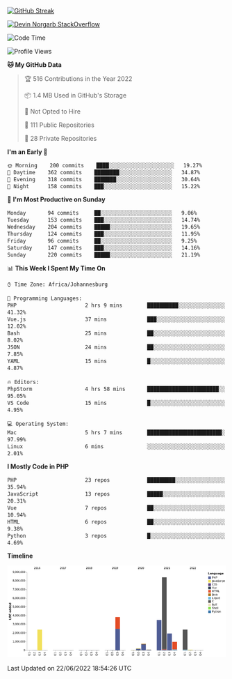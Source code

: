 
[![GitHub Streak](http://github-readme-streak-stats.herokuapp.com?user=DevinNorgarb&date_format=M%20j%5B%2C%20Y%5D)](https://git.io/streak-stats)


[![Devin Norgarb StackOverflow](https://github-readme-stackoverflow.vercel.app/?userID=4993755)](https://stackoverflow.com/users/4993755/devin-norgarb)

<!--START_SECTION:waka-->
![Code Time](http://img.shields.io/badge/Code%20Time-0%20secs-blue)

![Profile Views](http://img.shields.io/badge/Profile%20Views-2-blue)

**🐱 My GitHub Data** 

> 🏆 516 Contributions in the Year 2022
 > 
> 📦 1.4 MB Used in GitHub's Storage 
 > 
> 🚫 Not Opted to Hire
 > 
> 📜 111 Public Repositories 
 > 
> 🔑 28 Private Repositories  
 > 
**I'm an Early 🐤** 

```text
🌞 Morning    200 commits    ████░░░░░░░░░░░░░░░░░░░░░   19.27% 
🌆 Daytime    362 commits    ████████░░░░░░░░░░░░░░░░░   34.87% 
🌃 Evening    318 commits    ███████░░░░░░░░░░░░░░░░░░   30.64% 
🌙 Night      158 commits    ███░░░░░░░░░░░░░░░░░░░░░░   15.22%

```
📅 **I'm Most Productive on Sunday** 

```text
Monday       94 commits     ██░░░░░░░░░░░░░░░░░░░░░░░   9.06% 
Tuesday      153 commits    ███░░░░░░░░░░░░░░░░░░░░░░   14.74% 
Wednesday    204 commits    █████░░░░░░░░░░░░░░░░░░░░   19.65% 
Thursday     124 commits    ███░░░░░░░░░░░░░░░░░░░░░░   11.95% 
Friday       96 commits     ██░░░░░░░░░░░░░░░░░░░░░░░   9.25% 
Saturday     147 commits    ███░░░░░░░░░░░░░░░░░░░░░░   14.16% 
Sunday       220 commits    █████░░░░░░░░░░░░░░░░░░░░   21.19%

```


📊 **This Week I Spent My Time On** 

```text
⌚︎ Time Zone: Africa/Johannesburg

💬 Programming Languages: 
PHP                      2 hrs 9 mins        ██████████░░░░░░░░░░░░░░░   41.32% 
Vue.js                   37 mins             ███░░░░░░░░░░░░░░░░░░░░░░   12.02% 
Bash                     25 mins             ██░░░░░░░░░░░░░░░░░░░░░░░   8.02% 
JSON                     24 mins             ██░░░░░░░░░░░░░░░░░░░░░░░   7.85% 
YAML                     15 mins             █░░░░░░░░░░░░░░░░░░░░░░░░   4.87%

🔥 Editors: 
PhpStorm                 4 hrs 58 mins       ███████████████████████░░   95.05% 
VS Code                  15 mins             █░░░░░░░░░░░░░░░░░░░░░░░░   4.95%

💻 Operating System: 
Mac                      5 hrs 7 mins        ████████████████████████░   97.99% 
Linux                    6 mins              ░░░░░░░░░░░░░░░░░░░░░░░░░   2.01%

```

**I Mostly Code in PHP** 

```text
PHP                      23 repos            █████████░░░░░░░░░░░░░░░░   35.94% 
JavaScript               13 repos            █████░░░░░░░░░░░░░░░░░░░░   20.31% 
Vue                      7 repos             ██░░░░░░░░░░░░░░░░░░░░░░░   10.94% 
HTML                     6 repos             ██░░░░░░░░░░░░░░░░░░░░░░░   9.38% 
Python                   3 repos             █░░░░░░░░░░░░░░░░░░░░░░░░   4.69%

```


**Timeline**

![Chart not found](https://raw.githubusercontent.com/DevinNorgarb/DevinNorgarb/main/charts/bar_graph.png) 


 Last Updated on 22/06/2022 18:54:26 UTC
<!--END_SECTION:waka-->

